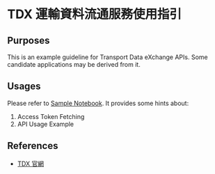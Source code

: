 # TDX 運輸資料流通服務使用指引

## Purposes

This is an example guideline for Transport Data eXchange APIs.
Some candidate applications may be derived from it.

## Usages

Please refer to [Sample Notebook](./tdx_sample.ipynb).
It provides some hints about:

1. Access Token Fetching
2. API Usage Example

## References

- [TDX 官網](https://tdx.transportdata.tw/)
